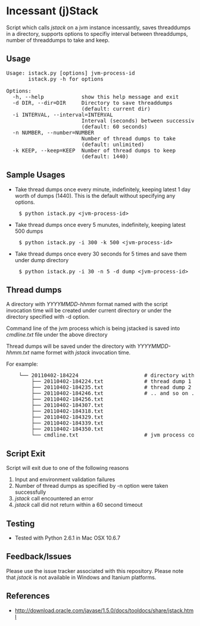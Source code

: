 Incessant (j)Stack
==================

Script which calls _jstack_ on a jvm instance incessantly, saves threaddumps in a directory, supports options to specifiy interval between threaddumps, number of threaddumps to take and keep.  

Usage
-----
<pre>
Usage: istack.py [options] jvm-process-id
       istack.py -h for options

Options:
  -h, --help            show this help message and exit
  -d DIR, --dir=DIR     Directory to save threaddumps
                        (default: current dir)
  -i INTERVAL, --interval=INTERVAL
                        Interval (seconds) between successive thread dumps
                        (default: 60 seconds)
  -n NUMBER, --number=NUMBER
                        Number of thread dumps to take
                        (default: unlimited)
  -k KEEP, --keep=KEEP  Number of thread dumps to keep
                        (default: 1440)
</pre>

Sample Usages
-------------
* Take thread dumps once every minute, indefinitely, keeping latest 1 day worth of dumps (1440).  This is the default without specifying any options.
<pre>
    $ python istack.py &lt;jvm-process-id&gt;
</pre>

* Take thread dumps once every 5 munutes, indefinitely, keeping latest 500 dumps
<pre>
    $ python istack.py -i 300 -k 500 &lt;jvm-process-id&gt;
</pre>

* Take thread dumps once every 30 seconds for 5 times and save them under dump directory
<pre>
    $ python istack.py -i 30 -n 5 -d dump &lt;jvm-process-id&gt;
</pre>

Thread dumps
------------
A directory with _YYYYMMDD-hhmm_ format named with the script invocation time will be created under current directory or under the directory specified with -d option.

Command line of the jvm process which is being jstacked is saved into _cmdline.txt_ file under the above directory

Thread dumps will be saved under the directory with _YYYYMMDD-hhmm.txt_ name formet with _jstack_ invocation time.

For example:
<pre>
    └── 20110402-184224                     # directory with script invocation time
        ├── 20110402-184224.txt             # thread dump 1
        ├── 20110402-184235.txt             # thread dump 2
        ├── 20110402-184246.txt             # .. and so on ..
        ├── 20110402-184256.txt
        ├── 20110402-184307.txt
        ├── 20110402-184318.txt
        ├── 20110402-184329.txt
        ├── 20110402-184339.txt
        ├── 20110402-184350.txt
        └── cmdline.txt                     # jvm process command line
</pre>

Script Exit 
-----------
Script will exit due to one of the following reasons

1. Input and environment validation failures
2. Number of thread dumps as specified by -n option were taken successfully
3. _jstack_ call encountered an error
4. _jstack_ call did not return within a 60 second timeout

Testing
-------
* Tested with Python 2.6.1 in Mac OSX 10.6.7

Feedback/Issues
---------------
Please use the issue tracker associated with this repository.  Please note that _jstack_ is not available in Windows and Itanium platforms.

References
----------
* http://download.oracle.com/javase/1.5.0/docs/tooldocs/share/jstack.html
